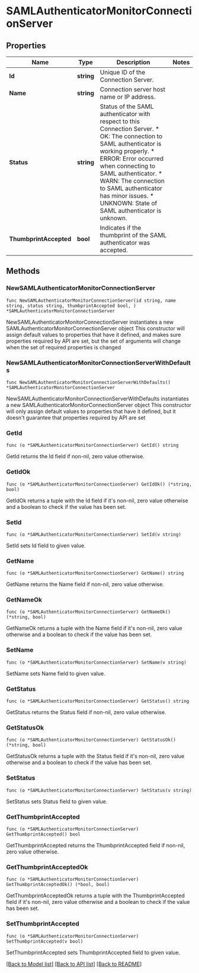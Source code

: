 # SAMLAuthenticatorMonitorConnectionServer

## Properties

Name | Type | Description | Notes
------------ | ------------- | ------------- | -------------
**Id** | **string** | Unique ID of the Connection Server. | 
**Name** | **string** | Connection server host name or IP address. | 
**Status** | **string** | Status of the SAML authenticator with respect to this Connection Server. * OK: The connection to SAML authenticator is working properly. * ERROR: Error occurred when connecting to SAML authenticator. * WARN: The connection to SAML authenticator has minor issues. * UNKNOWN: State of SAML authenticator is unknown. | 
**ThumbprintAccepted** | **bool** | Indicates if the thumbprint of the SAML authenticator was accepted. | 

## Methods

### NewSAMLAuthenticatorMonitorConnectionServer

`func NewSAMLAuthenticatorMonitorConnectionServer(id string, name string, status string, thumbprintAccepted bool, ) *SAMLAuthenticatorMonitorConnectionServer`

NewSAMLAuthenticatorMonitorConnectionServer instantiates a new SAMLAuthenticatorMonitorConnectionServer object
This constructor will assign default values to properties that have it defined,
and makes sure properties required by API are set, but the set of arguments
will change when the set of required properties is changed

### NewSAMLAuthenticatorMonitorConnectionServerWithDefaults

`func NewSAMLAuthenticatorMonitorConnectionServerWithDefaults() *SAMLAuthenticatorMonitorConnectionServer`

NewSAMLAuthenticatorMonitorConnectionServerWithDefaults instantiates a new SAMLAuthenticatorMonitorConnectionServer object
This constructor will only assign default values to properties that have it defined,
but it doesn't guarantee that properties required by API are set

### GetId

`func (o *SAMLAuthenticatorMonitorConnectionServer) GetId() string`

GetId returns the Id field if non-nil, zero value otherwise.

### GetIdOk

`func (o *SAMLAuthenticatorMonitorConnectionServer) GetIdOk() (*string, bool)`

GetIdOk returns a tuple with the Id field if it's non-nil, zero value otherwise
and a boolean to check if the value has been set.

### SetId

`func (o *SAMLAuthenticatorMonitorConnectionServer) SetId(v string)`

SetId sets Id field to given value.


### GetName

`func (o *SAMLAuthenticatorMonitorConnectionServer) GetName() string`

GetName returns the Name field if non-nil, zero value otherwise.

### GetNameOk

`func (o *SAMLAuthenticatorMonitorConnectionServer) GetNameOk() (*string, bool)`

GetNameOk returns a tuple with the Name field if it's non-nil, zero value otherwise
and a boolean to check if the value has been set.

### SetName

`func (o *SAMLAuthenticatorMonitorConnectionServer) SetName(v string)`

SetName sets Name field to given value.


### GetStatus

`func (o *SAMLAuthenticatorMonitorConnectionServer) GetStatus() string`

GetStatus returns the Status field if non-nil, zero value otherwise.

### GetStatusOk

`func (o *SAMLAuthenticatorMonitorConnectionServer) GetStatusOk() (*string, bool)`

GetStatusOk returns a tuple with the Status field if it's non-nil, zero value otherwise
and a boolean to check if the value has been set.

### SetStatus

`func (o *SAMLAuthenticatorMonitorConnectionServer) SetStatus(v string)`

SetStatus sets Status field to given value.


### GetThumbprintAccepted

`func (o *SAMLAuthenticatorMonitorConnectionServer) GetThumbprintAccepted() bool`

GetThumbprintAccepted returns the ThumbprintAccepted field if non-nil, zero value otherwise.

### GetThumbprintAcceptedOk

`func (o *SAMLAuthenticatorMonitorConnectionServer) GetThumbprintAcceptedOk() (*bool, bool)`

GetThumbprintAcceptedOk returns a tuple with the ThumbprintAccepted field if it's non-nil, zero value otherwise
and a boolean to check if the value has been set.

### SetThumbprintAccepted

`func (o *SAMLAuthenticatorMonitorConnectionServer) SetThumbprintAccepted(v bool)`

SetThumbprintAccepted sets ThumbprintAccepted field to given value.



[[Back to Model list]](../README.md#documentation-for-models) [[Back to API list]](../README.md#documentation-for-api-endpoints) [[Back to README]](../README.md)


